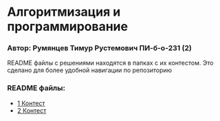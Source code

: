 # Алгоритмизация и программирование  
### Автор: Румянцев Тимур Рустемович ПИ-б-о-231 (2)

README файлы с решениями находятся в папках с их контестом. Это сделано для более удобной навигации по репозиторию

### README файлы:
- [1 Контест]()
- [2 Контест]()
